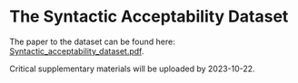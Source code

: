 # The Syntactic Acceptability Dataset

The paper to the dataset can be found here: [Syntactic_acceptability_dataset.pdf](Syntactic_acceptability_dataset.pdf).

Critical supplementary materials will be uploaded by 2023-10-22. 

